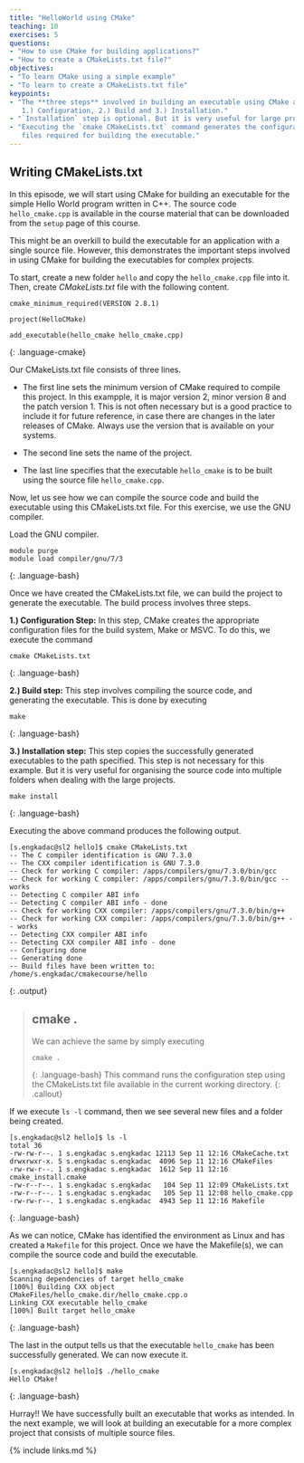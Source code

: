 ```yaml
---
title: "HelloWorld using CMake"
teaching: 10
exercises: 5
questions:
- "How to use CMake for building applications?"
- "How to create a CMakeLists.txt file?"
objectives:
- "To learn CMake using a simple example"
- "To learn to create a CMakeLists.txt file"
keypoints:
- "The **three steps** involved in building an executable using CMake are:
   1.) Configuration, 2.) Build and 3.) Installation."
- "`Installation` step is optional. But it is very useful for large projects."
- "Executing the `cmake CMakeLists.txt` command generates the configuration
   files required for building the executable."
---
```


## Writing CMakeLists.txt
In this episode, we will start using CMake for building an executable
for the simple Hello World program written in C++. The source code 
`hello_cmake.cpp` is available in the course material that can be downloaded
from the `setup` page of this course.

This might be an overkill to build the executable for an application 
with a single source file. However, this demonstrates the important steps
involved in using CMake for building the executables for complex projects.


To start, create a new folder `hello` and copy the `hello_cmake.cpp` 
file into it. Then, create *CMakeLists.txt* file with the following content.
~~~
cmake_minimum_required(VERSION 2.8.1)

project(HelloCMake)

add_executable(hello_cmake hello_cmake.cpp)
~~~
{: .language-cmake}

Our CMakeLists.txt file consists of three lines.
* The first line sets the minimum version of CMake required 
  to compile this project. In this exampple, it is major 
  version 2, minor version 8 and the patch version 1.
  This is not often necessary but is a good practice to include 
  it for future reference, in case there are changes in
  the later releases of CMake.
  Always use the version that is available on your systems.

* The second line sets the name of the project.

* The last line specifies that the executable `hello_cmake` is to
  be built using the source file `hello_cmake.cpp`.

Now, let us see how we can compile the source code and build the executable
using this CMakeLists.txt file. For this exercise, we use the GNU compiler.

Load the GNU compiler.
~~~
module purge
module load compiler/gnu/7/3
~~~
{: .language-bash}


Once we have created the CMakeLists.txt file, we can build the
project to generate the executable. The build process involves
three steps.

**1.) Configuration Step:** In this step, CMake creates the appropriate
configuration files for the build system, Make or MSVC. To do this,
we execute the command
~~~
cmake CMakeLists.txt
~~~
{: .language-bash}


**2.) Build step:** This step involves compiling the source code,
and generating the executable. This is done by executing
~~~
make
~~~
{: .language-bash}

**3.) Installation step:** This step copies the successfully generated
executables to the path specified. This step is not necessary for this
example. But it is very useful for organising the source code into multiple
folders when dealing with the large projects.
~~~
make install
~~~
{: .language-bash}



Executing the above command produces the following output.
~~~
[s.engkadac@sl2 hello]$ cmake CMakeLists.txt 
-- The C compiler identification is GNU 7.3.0
-- The CXX compiler identification is GNU 7.3.0
-- Check for working C compiler: /apps/compilers/gnu/7.3.0/bin/gcc
-- Check for working C compiler: /apps/compilers/gnu/7.3.0/bin/gcc -- works
-- Detecting C compiler ABI info
-- Detecting C compiler ABI info - done
-- Check for working CXX compiler: /apps/compilers/gnu/7.3.0/bin/g++
-- Check for working CXX compiler: /apps/compilers/gnu/7.3.0/bin/g++ -- works
-- Detecting CXX compiler ABI info
-- Detecting CXX compiler ABI info - done
-- Configuring done
-- Generating done
-- Build files have been written to: /home/s.engkadac/cmakecourse/hello
~~~
{: .output}


> ## cmake .
> We can achieve the same by simply executing
> ~~~
> cmake .
> ~~~
> {: .language-bash}
> This command runs the configuration step using the CMakeLists.txt 
file available in the current working directory.
{: .callout}


If we execute `ls -l` command, then we see several new files
and a folder being created.
~~~
[s.engkadac@sl2 hello]$ ls -l
total 36
-rw-rw-r--. 1 s.engkadac s.engkadac 12113 Sep 11 12:16 CMakeCache.txt
drwxrwxr-x. 5 s.engkadac s.engkadac  4096 Sep 11 12:16 CMakeFiles
-rw-rw-r--. 1 s.engkadac s.engkadac  1612 Sep 11 12:16 cmake_install.cmake
-rw-r--r--. 1 s.engkadac s.engkadac   104 Sep 11 12:09 CMakeLists.txt
-rw-r--r--. 1 s.engkadac s.engkadac   105 Sep 11 12:08 hello_cmake.cpp
-rw-rw-r--. 1 s.engkadac s.engkadac  4943 Sep 11 12:16 Makefile
~~~
{: .language-bash}

As we can notice, CMake has identified the environment as Linux and 
has created a `Makefile` for this project. Once we have the Makefile(s),
we can compile the source code and build the executable.
~~~
[s.engkadac@sl2 hello]$ make
Scanning dependencies of target hello_cmake
[100%] Building CXX object CMakeFiles/hello_cmake.dir/hello_cmake.cpp.o
Linking CXX executable hello_cmake
[100%] Built target hello_cmake
~~~
{: .language-bash}

The last in the output tells us that the executable `hello_cmake` has been
successfully generated. We can now execute it.
~~~
[s.engkadac@sl2 hello]$ ./hello_cmake 
Hello CMake!
~~~
{: .language-bash}


Hurray!! We have successfully built an executable that works as intended.
In the next example, we will look at building an executable for a more 
complex project that consists of multiple source files.

{% include links.md %}

